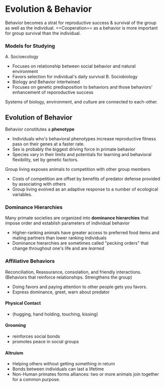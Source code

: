 # Evolution & Behavior
Behavior becomes a strat for reproductive success & survival of the group as well as the individual.
==Cooperation== as a behavior is more important for group survival than the individual.

### Models for Studying
A. Socioecology
* Focuses on relationship between social behavior and natural environment
* Favors selection for individual's daily survival
B. Sociobiology
* Biology and Behavior intertwined
* Focuses on genetic predisposition to behaviors and those behaviors' enhancement of reporoductive success

Systems of biology, environment, and culture are connected to each-other.

## Evolution of Behavior
Behavior constitutes a **phenotype**
* Individuals who's behavioral phenotypes increase reproductive fitness pass on their genes at a faster rate.
* Sex is probably the biggest driving force in primate behavior
* Species vary in their limits and potentials for learning and behavioral flexibility, set by genetic factors.

Group living exposes animals to competition with other group members
* Costs of competition are offset by benefits of predator defense provided by associating with others
* Group living evolved as an adaptive response to a number of ecological variables.

### Dominance Hierarchies
Many primate societies are organized into **dominance hierarchies** that impose order and establish parameters of individual behavior
* Higher-ranking animals have greater access to preferred food items and mating partners than lower ranking individuals
* Dominance hierarchies are sometimes called "pecking orders" that change throughout one's life and are _learned_

### Affiliative Behaviors
Reconciliation, Reassurance, consolation, and friendly interactions. (Behaviors that reinforce relationships. Strengthens the group)
* Doing favors and paying attention to other people gets you favors.
* Express dominance, greet, warn about predator
#### Physical Contact
* (hugging, hand holding, touching, kissing)
#### Grooming
* reinforces social bonds
* promotes peace in social groups

#### Altruism
* Helping others without getting something in return
* Bonds between individuals can last a lifetime
* Non-Human primates forms alliances: two or more animals join together for a common purpose.